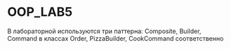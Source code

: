 # OOP_LAB5
В лабораторной используются три паттерна: Composite, Builder, Command в классах Order, PizzaBuilder, CookCommand соответственно
